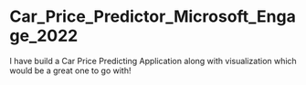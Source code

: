 # Car_Price_Predictor_Microsoft_Engage_2022
I have build a Car Price Predicting Application along with visualization which would be a great one to go with!
